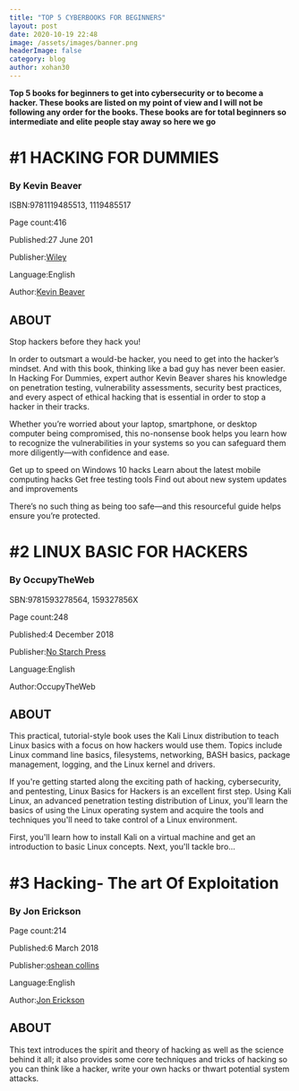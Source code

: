 ```yaml
---
title: "TOP 5 CYBERBOOKS FOR BEGINNERS"
layout: post
date: 2020-10-19 22:48
image: /assets/images/banner.png
headerImage: false
category: blog
author: xohan30
---
```


**Top 5 books for beginners to get into cybersecurity or to become a hacker. These books are listed on my point of view and I will not be following any order for the books. These books are for total beginners so intermediate and elite people stay away so here we go** 

# #1 HACKING FOR DUMMIES

### By Kevin Beaver

ISBN:9781119485513, 1119485517

Page count:416

Published:27 June 201

Publisher:[Wiley](https://www.google.co.in/search?hl=en&gbpv=1&printsec=frontcover&q=inpublisher:%22Wiley%22&tbm=bks&sa=X&ved=2ahUKEwiT9c7O5L7sAhUW83MBHRkAC0EQmxMoADAIegQIIhAC&sxsrf=ALeKk00LHHNYvWqPPO8fnHd10SGMF0u3Qw:1603046242738)

Language:English

Author:[Kevin Beaver](https://www.google.co.in/search?hl=en&gbpv=1&printsec=frontcover&q=inauthor:%22Kevin+Beaver%22&tbm=bks&sa=X&ved=2ahUKEwiT9c7O5L7sAhUW83MBHRkAC0EQmxMoADAKegQIIBAC&sxsrf=ALeKk00LHHNYvWqPPO8fnHd10SGMF0u3Qw:1603046242738)

## ABOUT

Stop hackers before they hack you!

In order to outsmart a would-be hacker, you need to get into the hacker’s mindset. And with this book, thinking like a bad guy has never been easier. In Hacking For Dummies, expert author Kevin Beaver shares his knowledge on penetration testing, vulnerability assessments, security best practices, and every aspect of ethical hacking that is essential in order to stop a hacker in their tracks.

Whether you’re worried about your laptop, smartphone, or desktop computer being compromised, this no-nonsense book helps you learn how to recognize the vulnerabilities in your systems so you can safeguard them more diligently—with confidence and ease.

Get up to speed on Windows 10 hacks Learn about the latest mobile computing hacks Get free testing tools Find out about new system updates and improvements

There’s no such thing as being too safe—and this resourceful guide helps ensure you’re protected.

# #2 LINUX BASIC FOR HACKERS

### By OccupyTheWeb

SBN:9781593278564, 159327856X

Page count:248

Published:4 December 2018

Publisher:[No Starch Press](https://www.google.co.in/search?hl=en&gbpv=1&printsec=frontcover&q=inpublisher:%22No+Starch+Press%22&tbm=bks&sa=X&ved=2ahUKEwiJ8KrS5r7sAhXe4nMBHR9_Bc0QmxMoADAIegQIHhAC&sxsrf=ALeKk03sMvgbHcEezbcIbociFWFYoF5NAA:1603046787190)

Language:English

Author:OccupyTheWeb

## ABOUT

This practical, tutorial-style book uses the Kali Linux distribution to teach Linux basics with a focus on how hackers would use them. Topics include Linux command line basics, filesystems, networking, BASH basics, package management, logging, and the Linux kernel and drivers.

If you're getting started along the exciting path of hacking, cybersecurity, and pentesting, Linux Basics for Hackers is an excellent first step. Using Kali Linux, an advanced penetration testing distribution of Linux, you'll learn the basics of using the Linux operating system and acquire the tools and techniques you'll need to take control of a Linux environment.

First, you'll learn how to install Kali on a virtual machine and get an introduction to basic Linux concepts. Next, you'll tackle bro...

# #3 Hacking- The art Of Exploitation

### By Jon Erickson

Page count:214

Published:6 March 2018

Publisher:[oshean collins](https://www.google.co.in/search?hl=en&gbpv=1&printsec=frontcover&q=inpublisher:%22oshean+collins%22&tbm=bks&sa=X&ved=2ahUKEwiUgZ2s577sAhWz4XMBHawdC48QmxMoADAHegQIJxAC&sxsrf=ALeKk00eg8YGWvgJeeMX8HO6JdN5vxw2NA:1603046975815)

Language:English

Author:[Jon Erickson](https://www.google.co.in/search?hl=en&gbpv=1&printsec=frontcover&q=inauthor:%22Jon+Erickson%22&tbm=bks&sa=X&ved=2ahUKEwiUgZ2s577sAhWz4XMBHawdC48QmxMoADAJegQIJRAC&sxsrf=ALeKk00eg8YGWvgJeeMX8HO6JdN5vxw2NA:1603046975815)

## ABOUT

This text introduces the spirit and theory of hacking as well as the science behind it all; it also provides some core techniques and tricks of hacking so you can think like a hacker, write your own hacks or thwart potential system attacks.
